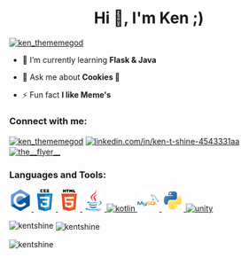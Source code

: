 <h1 align="center">Hi 👋, I'm Ken ;)</h1>
<p align="left"> <a href="https://twitter.com/ken_thememegod" target="blank"><img src="https://img.shields.io/twitter/follow/ken_thememegod?logo=twitter&style=for-the-badge" alt="ken_thememegod" /></a> </p>

- 🌱 I’m currently learning **Flask & Java**

- 💬 Ask me about **Cookies 🍪**

- ⚡ Fun fact **I like Meme's**

<h3 align="left">Connect with me:</h3>
<p align="left">
<a href="https://twitter.com/ken_thememegod" target="blank"><img align="center" src="https://raw.githubusercontent.com/rahuldkjain/github-profile-readme-generator/master/src/images/icons/Social/twitter.svg" alt="ken_thememegod" height="30" width="40" /></a>
<a href="https://linkedin.com/in/linkedin.com/in/ken-t-shine-4543331aa" target="blank"><img align="center" src="https://raw.githubusercontent.com/rahuldkjain/github-profile-readme-generator/master/src/images/icons/Social/linked-in-alt.svg" alt="linkedin.com/in/ken-t-shine-4543331aa" height="30" width="40" /></a>
<a href="https://instagram.com/the__flyer__" target="blank"><img align="center" src="https://raw.githubusercontent.com/rahuldkjain/github-profile-readme-generator/master/src/images/icons/Social/instagram.svg" alt="the__flyer__" height="30" width="40" /></a>
</p>

<h3 align="left">Languages and Tools:</h3>
<p align="left"> <a href="https://www.cprogramming.com/" target="_blank" rel="noreferrer"> <img src="https://raw.githubusercontent.com/devicons/devicon/master/icons/c/c-original.svg" alt="c" width="40" height="40"/> </a> <a href="https://www.w3schools.com/css/" target="_blank" rel="noreferrer"> <img src="https://raw.githubusercontent.com/devicons/devicon/master/icons/css3/css3-original-wordmark.svg" alt="css3" width="40" height="40"/> </a> <a href="https://www.w3.org/html/" target="_blank" rel="noreferrer"> <img src="https://raw.githubusercontent.com/devicons/devicon/master/icons/html5/html5-original-wordmark.svg" alt="html5" width="40" height="40"/> </a> <a href="https://www.java.com" target="_blank" rel="noreferrer"> <img src="https://raw.githubusercontent.com/devicons/devicon/master/icons/java/java-original.svg" alt="java" width="40" height="40"/> </a> <a href="https://kotlinlang.org" target="_blank" rel="noreferrer"> <img src="https://www.vectorlogo.zone/logos/kotlinlang/kotlinlang-icon.svg" alt="kotlin" width="40" height="40"/> </a> <a href="https://www.mysql.com/" target="_blank" rel="noreferrer"> <img src="https://raw.githubusercontent.com/devicons/devicon/master/icons/mysql/mysql-original-wordmark.svg" alt="mysql" width="40" height="40"/> </a> <a href="https://www.python.org" target="_blank" rel="noreferrer"> <img src="https://raw.githubusercontent.com/devicons/devicon/master/icons/python/python-original.svg" alt="python" width="40" height="40"/> </a> <a href="https://unity.com/" target="_blank" rel="noreferrer"> <img src="https://www.vectorlogo.zone/logos/unity3d/unity3d-icon.svg" alt="unity" width="40" height="40"/> </a> </p>

<p><img align="left" src="https://github-readme-stats.vercel.app/api/top-langs?username=kentshine&show_icons=true&locale=en&layout=compact" alt="kentshine" /></p>

<p>&nbsp;<img align="center" src="https://github-readme-stats.vercel.app/api?username=kentshine&show_icons=true&locale=en" alt="kentshine" /></p>

<p><img align="center" src="https://github-readme-streak-stats.herokuapp.com/?user=kentshine&" alt="kentshine" /></p>
